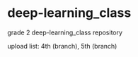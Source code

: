 # deep-learning_class
grade 2 deep-learning_class repository

upload list: 4th (branch), 5th (branch)
